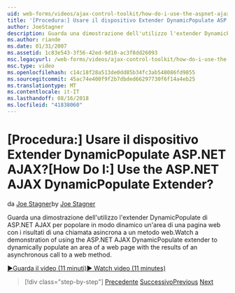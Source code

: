 ```yaml
---
uid: web-forms/videos/ajax-control-toolkit/how-do-i-use-the-aspnet-ajax-dynamicpopulate-extender
title: '[Procedura:] Usare il dispositivo Extender DynamicPopulate ASP.NET AJAX? | Microsoft Docs'
author: JoeStagner
description: Guarda una dimostrazione dell'utilizzo l'extender DynamicPopulate di ASP.NET AJAX per popolare in modo dinamico un'area di una pagina web con i risultati di un'autorità di certificazione asincrono...
ms.author: riande
ms.date: 01/31/2007
ms.assetid: 1c83e543-3f56-42ed-9d10-ac3f8dd26093
msc.legacyurl: /web-forms/videos/ajax-control-toolkit/how-do-i-use-the-aspnet-ajax-dynamicpopulate-extender
msc.type: video
ms.openlocfilehash: c14c18f28a513de0dd85b34fc3ab548086fd9855
ms.sourcegitcommit: 45ac74e400f9f2b7dbded66297730f6f14a4eb25
ms.translationtype: MT
ms.contentlocale: it-IT
ms.lasthandoff: 08/16/2018
ms.locfileid: "41838060"
---
```

<a name="how-do-i-use-the-aspnet-ajax-dynamicpopulate-extender"></a><span data-ttu-id="4bcb9-104">[Procedura:] Usare il dispositivo Extender DynamicPopulate ASP.NET AJAX?</span><span class="sxs-lookup"><span data-stu-id="4bcb9-104">[How Do I:] Use the ASP.NET AJAX DynamicPopulate Extender?</span></span>
====================
<span data-ttu-id="4bcb9-105">da [Joe Stagner](https://github.com/JoeStagner)</span><span class="sxs-lookup"><span data-stu-id="4bcb9-105">by [Joe Stagner](https://github.com/JoeStagner)</span></span>

<span data-ttu-id="4bcb9-106">Guarda una dimostrazione dell'utilizzo l'extender DynamicPopulate di ASP.NET AJAX per popolare in modo dinamico un'area di una pagina web con i risultati di una chiamata asincrona a un metodo web.</span><span class="sxs-lookup"><span data-stu-id="4bcb9-106">Watch a demonstration of using the ASP.NET AJAX DynamicPopulate extender to dynamically populate an area of a web page with the results of an asynchronous call to a web method.</span></span>

[<span data-ttu-id="4bcb9-107">&#9654;Guarda il video (11 minuti)</span><span class="sxs-lookup"><span data-stu-id="4bcb9-107">&#9654; Watch video (11 minutes)</span></span>](https://channel9.msdn.com/Blogs/ASP-NET-Site-Videos/how-do-i-use-the-aspnet-ajax-dynamicpopulate-extender)

> [!div class="step-by-step"]
> <span data-ttu-id="4bcb9-108">[Precedente](how-do-i-use-the-aspnet-ajax-draggable-panel-extender.md)
> [Successivo](how-do-i-use-the-aspnet-ajax-filteredtextbox-extender.md)</span><span class="sxs-lookup"><span data-stu-id="4bcb9-108">[Previous](how-do-i-use-the-aspnet-ajax-draggable-panel-extender.md)
[Next](how-do-i-use-the-aspnet-ajax-filteredtextbox-extender.md)</span></span>
